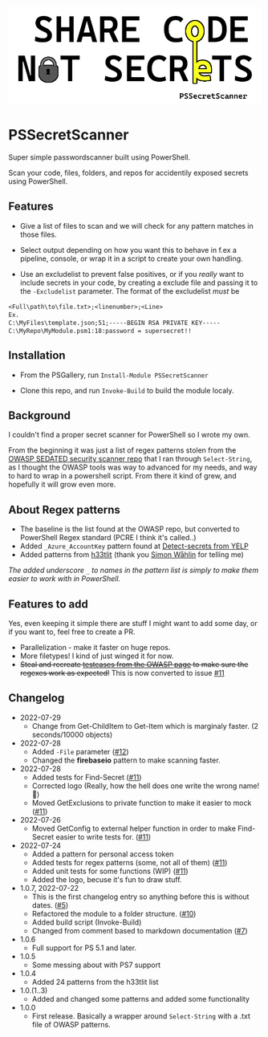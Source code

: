 ![PSSecretScanner logo goes here](./PSSecretScanner.png)

# PSSecretScanner

Super simple passwordscanner built using PowerShell.

Scan your code, files, folders, and repos for accidentily exposed secrets using PowerShell.

## Features

- Give a list of files to scan and we will check for any pattern matches in those files.

- Select output depending on how you want this to behave in f.ex a pipeline, console, or wrap it in a script to create your own handling.

- Use an excludelist to prevent false positives, or if you _really_ want to include secrets in your code, by creating a exclude file and passing it to the `-Excludelist` parameter.
The format of the excludelist _must_ be

```Text
<Full\path\to\file.txt>;<linenumber>;<Line>
Ex. 
C:\MyFiles\template.json;51;-----BEGIN RSA PRIVATE KEY-----
C:\MyRepo\MyModule.psm1:18:password = supersecret!!
```

## Installation

- From the PSGallery, run `Install-Module PSSecretScanner`

- Clone this repo, and run `Invoke-Build` to build the module localy.

## Background

I couldn't find a proper secret scanner for PowerShell so I wrote my own.

From the beginning it was just a list of regex patterns stolen from the [OWASP SEDATED security scanner repo](https://github.com/OWASP/SEDATED) that I ran through `Select-String`, as I thought the OWASP tools was way to advanced for my needs, and way to hard to wrap in a powershell script.
From there it kind of grew, and hopefully it will grow even more.

## About Regex patterns

- The baseline is the list found at the OWASP repo, but converted to PowerShell Regex standard (PCRE I think it's called..)
- Added `_Azure_AccountKey` pattern found at [Detect-secrets from YELP](https://github.com/Yelp/detect-secrets)
- Added patterns from [h33tlit](https://github.com/h33tlit/secret-regex-list#readme) (thank you [Simon Wåhlin](https://github.com/SimonWahlin/) for telling me)

_The added underscore `_` to names in the pattern list is simply to make them easier to work with in PowerShell._

## Features to add

Yes, even keeping it simple there are stuff I might want to add some day, or if you want to, feel free to create a PR.

- Parallelization - make it faster on huge repos.
- More filetypes! I kind of just winged it for now.
- ~~Steal and recreate [testcases from the OWASP page](https://github.com/OWASP/SEDATED/tree/master/testing/regex_testing) to make sure the regexes work as expected!~~ This is now converted to issue [#11](https://github.com/bjompen/PSSecretScanner/issues/11)

## Changelog

- 2022-07-29
  - Change from Get-ChildItem to Get-Item which is marginaly faster. (2 seconds/10000 objects)
- 2022-07-28
  - Added `-File` parameter ([#12](https://github.com/bjompen/PSSecretScanner/issues/12))
  - Changed the **firebaseio** pattern to make scanning faster.
- 2022-07-28
  - Added tests for Find-Secret ([#11](https://github.com/bjompen/PSSecretScanner/issues/11))
  - Corrected logo (Really, how the hell does one write the wrong name! 🤦)
  - Moved GetExclusions to private function to make it easier to mock ([#11](https://github.com/bjompen/PSSecretScanner/issues/11))
- 2022-07-26
  - Moved GetConfig to external helper function in order to make Find-Secret easier to write tests for. ([#11](https://github.com/bjompen/PSSecretScanner/issues/11))
- 2022-07-24
  - Added a pattern for personal access token
  - Added tests for regex patterns (some, not all of them) ([#11](https://github.com/bjompen/PSSecretScanner/issues/11))
  - Added unit tests for some functions (WIP) ([#11](https://github.com/bjompen/PSSecretScanner/issues/11))
  - Added the logo, becuse it's fun to draw stuff.
- 1.0.7, 2022-07-22
  - This is the first changelog entry so anything before this is without dates. ([#5](https://github.com/bjompen/PSSecretScanner/issues/5))
  - Refactored the module to a folder structure. ([#10](https://github.com/bjompen/PSSecretScanner/issues/10))
  - Added build script (Invoke-Build)
  - Changed from comment based to markdown documentation ([#7](https://github.com/bjompen/PSSecretScanner/issues/7))
- 1.0.6
  - Full support for PS 5.1 and later.
- 1.0.5
  - Some messing about with PS7 support
- 1.0.4
  - Added 24 patterns from the h33tlit list
- 1.0.(1..3)
  - Added and changed some patterns and added some functionality
- 1.0.0
  - First release. Basically a wrapper around `Select-String` with a .txt file of OWASP patterns.
